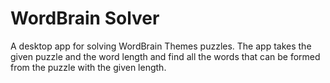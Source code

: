 # WordBrain Solver

A desktop app for solving WordBrain Themes puzzles. The app takes the given puzzle and the word length and find all the words that can be formed from the puzzle with the given length.
